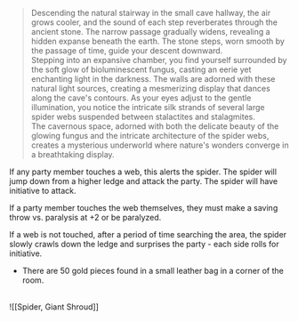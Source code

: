 >Descending the natural stairway in the small cave hallway, the air grows cooler, and the sound of each step reverberates through the ancient stone. The narrow passage gradually widens, revealing a hidden expanse beneath the earth. The stone steps, worn smooth by the passage of time, guide your descent downward.
><br>Stepping into an expansive chamber, you find yourself surrounded by the soft glow of bioluminescent fungus, casting an eerie yet enchanting light in the darkness. The walls are adorned with these natural light sources, creating a mesmerizing display that dances along the cave's contours. As your eyes adjust to the gentle illumination, you notice the intricate silk strands of several large spider webs suspended between stalactites and stalagmites.
><br>The cavernous space, adorned with both the delicate beauty of the glowing fungus and the intricate architecture of the spider webs, creates a mysterious underworld where nature's wonders converge in a breathtaking display.

If any party member touches a web, this alerts the spider. The spider will jump down from a higher ledge and attack the party. The spider will have initiative to attack.

If a party member touches the web themselves, they must make a saving throw vs. paralysis at +2 or be paralyzed.

If a web is not touched, after a period of time searching the area, the spider slowly crawls down the ledge and surprises the party - each side rolls for initiative.

- There are 50 gold pieces found in a small leather bag in a corner of the room.
<br>
![[Spider, Giant Shroud]]

